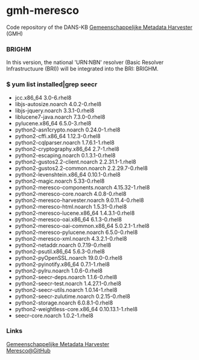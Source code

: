 # gmh-meresco
Code repository of the DANS-KB [Gemeenschappelijke Metadata Harvester](https://harvester.dans.knaw.nl) (GMH)

### BRIGHM
In this version, the national 'URN:NBN' resolver (Basic Resolver Infrastructuure (BRI)) will be integrated into the BRI: BRIGHM.


### $ yum list installed|grep seecr

 * jcc.x86_64                                     3.0-6.rhel8         
 * libjs-autosize.noarch                          4.0.2-0.rhel8       
 * libjs-jquery.noarch                            3.3.1-0.rhel8       
 * liblucene7-java.noarch                         7.3.0-0.rhel8       
 * pylucene.x86_64                                6.5.0-3.rhel8       
 * python2-asn1crypto.noarch                      0.24.0-1.rhel8      
 * python2-cffi.x86_64                            1.12.3-0.rhel8      
 * python2-cqlparser.noarch                       1.7.6.1-1.rhel8     
 * python2-cryptography.x86_64                    2.7-1.rhel8         
 * python2-escaping.noarch                        0.1.3.1-0.rhel8     
 * python2-gustos2.2-client.noarch                2.2.31.1-1.rhel8    
 * python2-gustos2.2-common.noarch                2.2.29.7-0.rhel8    
 * python2-levenshtein.x86_64                     0.10.1-0.rhel8      
 * python2-magic.noarch                           5.33-0.rhel8        
 * python2-meresco-components.noarch              4.15.32-1.rhel8     
 * python2-meresco-core.noarch                    4.0.8-0.rhel8       
 * python2-meresco-harvester.noarch               9.0.11.4-0.rhel8    
 * python2-meresco-html.noarch                    1.5.31-0.rhel8      
 * python2-meresco-lucene.x86_64                  1.4.3.1-0.rhel8     
 * python2-meresco-oai.x86_64                     6.1.3-0.rhel8       
 * python2-meresco-oai-common.x86_64              5.0.2.1-1.rhel8     
 * python2-meresco-pylucene.noarch                6.5.0-0.rhel8       
 * python2-meresco-xml.noarch                     4.3.2.1-0.rhel8     
 * python2-netaddr.noarch                         0.7.19-0.rhel8      
 * python2-psutil.x86_64                          5.6.3-0.rhel8       
 * python2-pyOpenSSL.noarch                       19.0.0-0.rhel8      
 * python2-pyinotify.x86_64                       0.7.1-1.rhel8       
 * python2-pylru.noarch                           1.0.6-0.rhel8       
 * python2-seecr-deps.noarch                      1.1.6-0.rhel8       
 * python2-seecr-test.noarch                      1.4.27.1-0.rhel8    
 * python2-seecr-utils.noarch                     1.0.14-1.rhel8      
 * python2-seecr-zulutime.noarch                  0.2.15-0.rhel8      
 * python2-storage.noarch                         6.0.8.1-0.rhel8     
 * python2-weightless-core.x86_64                 0.10.13.1-1.rhel8   
 * seecr-core.noarch                              1.0.2-1.rhel8  

### Links
[Gemeenschappelijke Metadata Harvester](https://harvester.dans.knaw.nl)  
[Meresco@GitHub](https://github.com/seecr?query=meresco)
